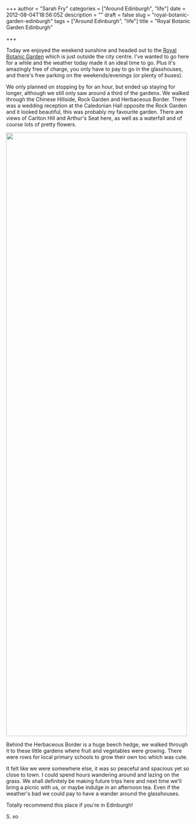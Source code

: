 +++
author = "Sarah Fry"
categories = ["Around Edinburgh", "life"]
date = 2012-08-04T18:56:05Z
description = ""
draft = false
slug = "royal-botanic-garden-edinburgh"
tags = ["Around Edinburgh", "life"]
title = "Royal Botanic Garden Edinburgh"

+++


Today we enjoyed the weekend sunshine and headed out to the <a href="http://www.rbge.org.uk/the-gardens/edinburgh" target="_blank">Royal Botanic Garden</a> which is just outside the city centre. I've wanted to go here for a while and the weather today made it an ideal time to go. Plus it's amazingly free of charge, you only have to pay to go in the glasshouses, and there's free parking on the weekends/evenings (or plenty of buses).

We only planned on stopping by for an hour, but ended up staying for longer, although we still only saw around a third of the gardens. We walked through the Chinese Hillside, Rock Garden and Herbaceous Border. There was a wedding reception at the Caledonian Hall opposite the Rock Garden and it looked beautiful, this was probably my favourite garden. There are views of Carlton Hill and Arthur's Seat here, as well as a waterfall and of course lots of pretty flowers.

<a href="http://sweetaspi.co.uk/content/images/2012/08/rbge.jpg"><img class="aligncenter size-full wp-image-1117" title="rbge" src="http://sweetaspi.co.uk/content/images/2012/08/rbge.jpg" alt="" width="490" height="1635" /></a>

Behind the Herbaceous Border is a huge beech hedge, we walked through it to these little gardens where fruit and vegetables were growing. There were rows for local primary schools to grow their own too which was cute.

It felt like we were somewhere else, it was so peaceful and spacious yet so close to town. I could spend hours wandering around and lazing on the grass. We shall definitely be making future trips here and next time we'll bring a picnic with us, or maybe indulge in an afternoon tea. Even if the weather's bad we could pay to have a wander around the glasshouses.

Totally recommend this place if you're in Edinburgh!

S. xo

